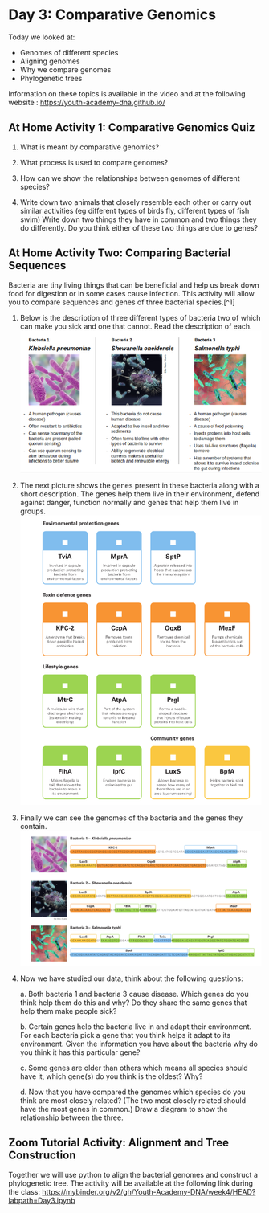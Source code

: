# Day 3: Comparative Genomics

Today we looked at:

-   Genomes of different species
-   Aligning genomes
-   Why we compare genomes
-   Phylogenetic trees

Information on these topics is available in the video and at the following website : https://youth-academy-dna.github.io/





## At Home Activity 1: Comparative Genomics Quiz 

1. What is meant by comparative genomics?

   


2. What process is used to compare genomes?

   


3. How can we show the relationships between genomes of different species?

   

4. Write down two animals that closely resemble each other or carry out similar activities (eg different types of birds fly, different types of fish swim) Write down two things they have in common and two things they do differently. Do you think either of these two things are due to genes?

   




## At Home Activity Two: Comparing Bacterial Sequences 

Bacteria are tiny living things that can be beneficial and help us break down food for digestion or in some cases cause infection. This activity will allow you to compare sequences and genes of three bacterial
species.[^1]

1. Below is the description of three different types of bacteria two of which can make you sick and one that cannot. Read the description of each.
   ![](images/bacteria.png)

2. The next picture shows the genes present in these bacteria along with a short description. The genes help them live in their environment, defend against danger, function normally and genes that help them live in groups.
   ![](images/bacteria_genes.png) 

3. Finally we can see the genomes of the bacteria and the genes they contain.
   ![](images/bacteria_ref.png)

4. Now we have studied our data, think about the following questions:

   a. Both bacteria 1 and bacteria 3 cause disease. Which genes do you think help them do this and why? Do they share the same genes that help them make people sick?
   

   

   

   

   b. Certain genes help the bacteria live in and adapt their environment. For each bacteria pick a gene that you think helps it adapt to its environment. Given the information you have about the bacteria why do you think it has this particular gene?



   

   

   

   c. Some genes are older than others which means all species should have it, which gene(s) do you think is the oldest? Why?



   

   

   

   d. Now that you have compared the genomes which species do you think are most closely related? (The two most closely related should have the most genes in common.) Draw a diagram to show the relationship between the three.













## Zoom Tutorial Activity: Alignment and Tree Construction 

Together we will use python to align the bacterial genomes and construct a phylogenetic tree. The activity will be available at the following link during the class: https://mybinder.org/v2/gh/Youth-Academy-DNA/week4/HEAD?labpath=Day3.ipynb













